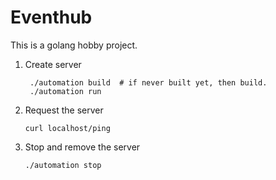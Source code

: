 # Eventhub

This is a golang hobby project.

1. Create server

        ./automation build  # if never built yet, then build.
        ./automation run

2. Request the server

    `curl localhost/ping`

3. Stop and remove the server

    `./automation stop`
